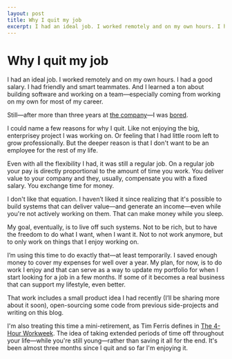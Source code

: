 ```yaml
---
layout: post
title: Why I quit my job
excerpt: I had an ideal job. I worked remotely and on my own hours. I had a good salary. I had friendly and smart teammates.
---
```

# Why I quit my job

I had an ideal job. I worked remotely and on my own hours. I had a good salary. I had friendly and smart teammates. And I learned a ton about building software and working on a team—especially coming from working on my own for most of my career.

Still—after more than three years at [the company](https://theorem.co/)—I was [bored](https://randsinrepose.com/archives/bored-people-quit/).

I could name a few reasons for why I quit. Like not enjoying the big, enterprisey project I was working on. Or feeling that I had little room left to grow professionally. But the deeper reason is that I don't want to be an employee for the rest of my life.

Even with all the flexibility I had, it was still a regular job. On a regular job your pay is directly proportional to the amount of time you work. You deliver value to your company and they, usually, compensate you with a fixed salary. You exchange time for money.

I don't like that equation. I haven’t liked it since realizing that it's possible to build systems that can deliver value—and generate an income—even while you're not actively working on them. That can make money while you sleep.

My goal, eventually, is to live off such systems. Not to be rich, but to have the freedom to do what I want, when I want it. Not to not work anymore, but to only work on things that I enjoy working on.

I’m using this time to do exactly that—at least temporarily. I saved enough money to cover my expenses for well over a year. My plan, for now, is to do work I enjoy and that can serve as a way to update my portfolio for when I start looking for a job in a few months. If some of it becomes a real business that can support my lifestyle, even better.

That work includes a small product idea I had recently (I’ll be sharing more about it soon), open-sourcing some code from previous side-projects and writing on this blog.

I'm also treating this time a mini-retirement, as Tim Ferris defines in [The 4-Hour Workweek](https://www.amazon.com/4-Hour-Workweek-Escape-Live-Anywhere/dp/0307465357). The idea of taking extended periods of time off throughout your life—while you're still young—rather than saving it all for the end. It's been almost three months since I quit and so far I'm enjoying it.
